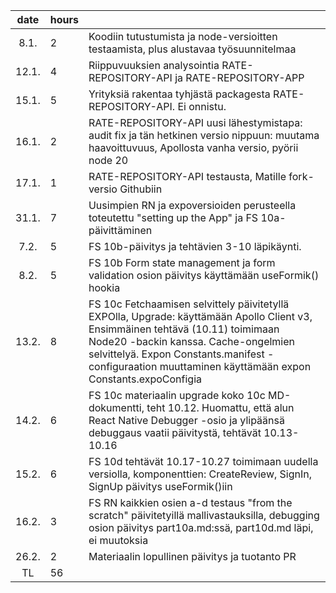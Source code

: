 |date | hours |  |
|:--:|:--|:----|
|8.1.|2| Koodiin tutustumista ja node-versioitten testaamista, plus alustavaa työsuunnitelmaa|
|12.1.|4| Riippuvuuksien analysointia RATE-REPOSITORY-API ja RATE-REPOSITORY-APP|
|15.1.|5| Yrityksiä rakentaa tyhjästä packagesta RATE-REPOSITORY-API. Ei onnistu.|
|16.1.|2| RATE-REPOSITORY-API uusi lähestymistapa: audit fix ja tän hetkinen versio nippuun: muutama haavoittuvuus, Apollosta vanha versio, pyörii node 20|
|17.1.|1| RATE-REPOSITORY-API testausta, Matille fork-versio Githubiin|
|31.1.|7| Uusimpien RN ja expoversioiden perusteella toteutettu "setting up the App" ja FS 10a-päivittäminen|
|7.2.|5| FS 10b-päivitys ja tehtävien 3-10 läpikäynti.|
|8.2.|5| FS 10b Form state management ja form validation osion päivitys käyttämään useFormik() hookia|
|13.2.|8 | FS 10c Fetchaamisen selvittely päivitetyllä EXPOlla, Upgrade: käyttämään Apollo Client v3, Ensimmäinen tehtävä (10.11) toimimaan Node20 -backin kanssa. Cache-ongelmien selvittelyä. Expon Constants.manifest -configuraation muuttaminen käyttämään expon Constants.expoConfigia|
|14.2.|6| FS 10c materiaalin upgrade koko 10c MD-dokumentti, teht 10.12. Huomattu, että alun React Native Debugger -osio ja ylipäänsä debuggaus vaatii päivitystä,  tehtävät 10.13-10.16|
|15.2.|6| FS 10d tehtävät 10.17-10.27 toimimaan uudella versiolla, komponenttien: CreateReview, SignIn, SignUp päivitys useFormik()iin|
|16.2.|3| FS RN kaikkien osien a-d testaus "from the scratch" päivitetyillä mallivastauksilla, debugging osion päivitys part10a.md:ssä, part10d.md läpi, ei muutoksia|
|26.2.|2| Materiaalin lopullinen päivitys ja tuotanto PR|
|TL|56| |
